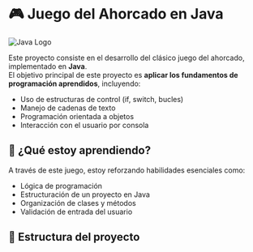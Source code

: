 # 🎮 Juego del Ahorcado en Java

![Java Logo](https://cdn-icons-png.flaticon.com/512/226/226777.png)

Este proyecto consiste en el desarrollo del clásico juego del ahorcado, implementado en **Java**.  
El objetivo principal de este proyecto es **aplicar los fundamentos de programación aprendidos**, incluyendo:

- Uso de estructuras de control (if, switch, bucles)
- Manejo de cadenas de texto
- Programación orientada a objetos
- Interacción con el usuario por consola

## 🧠 ¿Qué estoy aprendiendo?

A través de este juego, estoy reforzando habilidades esenciales como:

- Lógica de programación
- Estructuración de un proyecto en Java
- Organización de clases y métodos
- Validación de entrada del usuario




## 📁 Estructura del proyecto
